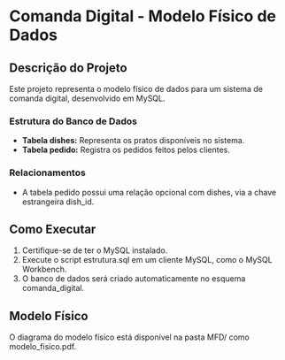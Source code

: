 # Comanda Digital - Modelo Físico de Dados

## Descrição do Projeto
Este projeto representa o modelo físico de dados para um sistema de comanda digital, desenvolvido em MySQL.

### Estrutura do Banco de Dados
- **Tabela dishes:** Representa os pratos disponíveis no sistema.
- **Tabela pedido:** Registra os pedidos feitos pelos clientes.

### Relacionamentos
- A tabela pedido possui uma relação opcional com dishes, via a chave estrangeira dish_id.

## Como Executar
1. Certifique-se de ter o MySQL instalado.
2. Execute o script estrutura.sql em um cliente MySQL, como o MySQL Workbench.
3. O banco de dados será criado automaticamente no esquema comanda_digital.

## Modelo Físico
O diagrama do modelo físico está disponível na pasta MFD/ como modelo_fisico.pdf.
